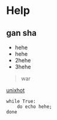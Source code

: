 # Help
## gan sha

* hehe
* hehe
* 2hehe
* 3hehe

> war

[unixhot](http://www.baidu.com)

	while True:
		do echo hehe;
	done
